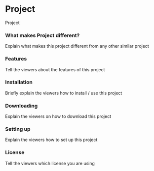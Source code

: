 # Project
Project

### What makes Project different?
Explain what makes this project different from any other similar project

### Features
Tell the viewers about the features of this project

### Installation
Briefly explain the viewers how to install / use this project

### Downloading
Explain the viewers on how to download this project

### Setting up
Explain the viewers how to set up this project 

### License
Tell the viewers which license you are using
